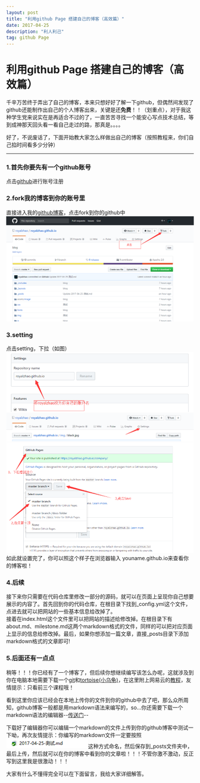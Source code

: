 ```yaml
---
layout: post
title: "利用github Page 搭建自己的博客（高效篇）"
date: 2017-04-25  
description: "利人利己"
tag: github Page
---
```


# 利用github Page 搭建自己的博客（高效篇）
千辛万苦终于弄出了自己的博客，本来只想好好了解一下github，但偶然间发现了github还能制作出自己的个人博客出来，关键是还**免费**！！（划重点），对于我这种学生党来说实在是再适合不过的了，一直苦苦寻找一个能安心写点技术总结，等到成神那天回头看一看自己走过的路，那真是。。。。  

好了，不说废话了，下面开始教大家怎么样做出自己的博客（按照教程来，你们自己掐时间看多少分钟）  
 ***
### 1.首先你要先有一个github账号   
点击[github](http://www.github.com)进行账号注册   
### 2.fork我的博客到你的账号里  
直接进入我的[github博客](https://github.com/royalzhao/royalzhao.github.io)，点击fork到你的github中  
![fork](/img/fork.png)
### 3.setting  
点击setting，下拉（如图）   
  ![setting](/img/rename.png)
 ![setting](/img/setting.png)   
 ![setting](/img/save.png)  
如此就设置完了，你可以照这个样子在浏览器输入 youname.github.io来查看你的博客啦！  
### 4.后续  
接下来你只需要在代码仓库里修改一部分的源码，就可以在页面上呈现你自己想要展示的内容了。首先回到你的代码仓库，在根目录下找到_config.yml这个文件，点进去就可以把网站的一些基本信息给改掉了。  
接着在index.html这个文件里可以把网站的描述给修改掉。在根目录下有about.md、milestone.md这两个markdown格式的文件，同样的可以把对应页面上显示的信息给修改掉。最后，如果你想添加一篇文章，直接_posts目录下添加markdown格式的文章即可!  
### 5.后面还有一点点  
稍等！！！你已经有了一个博客了，但后续你想继续编写该怎么办呢，这就涉及到你在电脑本地需要下载一个[git](https://git-scm.com/downloads)和[tortoise(小乌龟)](https://tortoisegit.org/download/)，在这里附上网易云的[教程](http://study.163.com/course/introduction.htm?courseId=1003384004#/courseDetail?tab=1)，友情提示：只看前三个课程哦！   

看到这里你应该已经会在本地上传你的文件到你的github中去了吧，那么众所周知，github博客一般都是用markdown语法来编写的，so...你还需要下载一个markdown语法的编辑器--[传送门](http://markdownpad.com/download.html)--  

下载好了编辑器你可以编辑一个markdown的文件上传到你的github博客中测试一下呦，再次友情提示：你编写的markdown文件一定要按照![name](/img/name.png)这种方式命名，然后保存到_posts文件夹中，最后上传，然后就可以在你的博客中看到你的文章啦！！！不管你激不激动，反正写到这里我是很激动！！！   

大家有什么不懂得完全可以在下面留言，我给大家详细解答。
  

